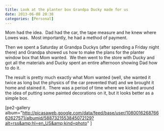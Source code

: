 ```yaml
---
title: Look at the planter box Grandpa Ducky made for us
date: 2013-06-08 20:38
categories: [Personal]
---
```

Mom had the idea.  Dad had the car, the tape measure and he knew where Lowes was.  Most importantly, he had a method of payment.

Then we spent a Saturday at Grandpa Duckys (after spending a Friday night there) and Grandpa showed us how to make the plans for the planter window box that Mom wanted.  We then went to the store with Ducky and got all the materials and Ducky spent an entire afternoon showing Dad how to do it.

The result is pretty much exactly what Mom wanted (well, she wanted it twice as long but the physics of the car prevented that) and we brought it home and stained it.  There was a period of time where we kicked around the idea of putting some painted decorations on it, but it looks better as a simple box.

[pe2-gallery album="http://picasaweb.google.com/data/feed/base/user/108001626876662627571/albumid/5887321553845072129?alt=rss&amp;hl=en_US&amp;kind=photo" ]
